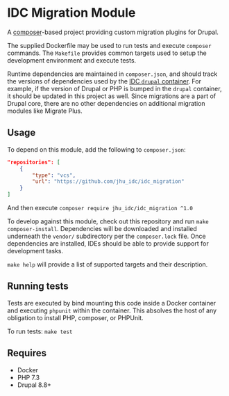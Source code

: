 # IDC Migration Module
A [composer][1]-based project providing custom migration plugins for Drupal. 

The supplied Dockerfile may be used to run tests and execute `composer` commands.  The `Makefile` provides common targets used to setup the development environment and execute tests.

Runtime dependencies are maintained in `composer.json`, and should track the versions of dependencies used by the [IDC `drupal` container][2].  For example, if the version of Drupal or PHP is bumped in the `drupal` container, it should be updated in this project as well.  Since migrations are a part of Drupal core, there are no other dependencies on additional migration modules like Migrate Plus.

## Usage
To depend on this module, add the following to `composer.json`:
```json
"repositories": [
    {
        "type": "vcs",
        "url": "https://github.com/jhu_idc/idc_migration"
    }
]
```

And then execute ``composer require jhu_idc/idc_migration ^1.0``

To develop against this module, check out this repository and run `make composer-install`.  Dependencies will be downloaded and installed underneath the `vendor/` subdirectory per the `composer.lock` file.  Once dependencies are installed, IDEs should be able to provide support for development tasks.  

`make help` will provide a list of supported targets and their description.

## Running tests
Tests are executed by bind mounting this code inside a Docker container and executing `phpunit` within the container.  This absolves the host of any obligation to install PHP, composer, or PHPUnit.

To run tests: ``make test``

## Requires
- Docker
- PHP 7.3
- Drupal 8.8+


[1]: https://getcomposer.org/
[2]: https://github.com/jhu-idc/idc-isle-dc/blob/development/codebase/composer.json